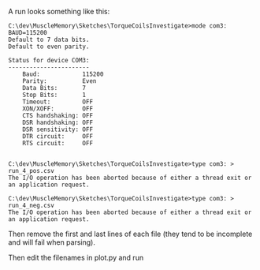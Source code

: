A run looks something like this:

```
C:\dev\MuscleMemory\Sketches\TorqueCoilsInvestigate>mode com3: BAUD=115200
Default to 7 data bits.
Default to even parity.

Status for device COM3:
-----------------------
    Baud:            115200
    Parity:          Even
    Data Bits:       7
    Stop Bits:       1
    Timeout:         OFF
    XON/XOFF:        OFF
    CTS handshaking: OFF
    DSR handshaking: OFF
    DSR sensitivity: OFF
    DTR circuit:     OFF
    RTS circuit:     OFF


C:\dev\MuscleMemory\Sketches\TorqueCoilsInvestigate>type com3: > run_4_pos.csv
The I/O operation has been aborted because of either a thread exit or an application request.

C:\dev\MuscleMemory\Sketches\TorqueCoilsInvestigate>type com3: > run_4_neg.csv
The I/O operation has been aborted because of either a thread exit or an application request.
```

Then remove the first and last lines of each file (they tend to be incomplete and will fail when parsing).

Then edit the filenames in plot.py and run